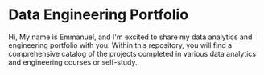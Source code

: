 # Data Engineering Portfolio

Hi, My name is Emmanuel, and I'm excited to share my data analytics and engineering portfolio with you. Within this repository, you will find a comprehensive catalog of the projects completed in various data analytics and engineering courses or self-study.
#
